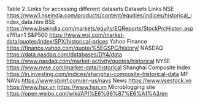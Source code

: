 Table 2. Links for accessing different datasets
	Datasets Links
		NSE https://www1.nseindia.com/products/content/equities/indices/historical_i
		ndex_data.htm
		BSE https://www.bseindia.com/markets/equity/EQReports/StockPrcHistori.asp
		x?ffla=1
		S&P500 https://www.wsj.com/market-data/quotes/index/SPX/historical-prices
		Yahoo Finance https://finance.yahoo.com/quote/%5EGSPC/history/
		NASDAQ https://data.nasdaq.com/databases/DY4/data
		https://www.nasdaq.com/market-activity/quotes/historical
		NYSE https://www.nyse.com/market-data/historical
		Shanghai Composite
		Index https://in.investing.com/indices/shanghai-composite-historical-data
		MF NAVs https://www.sbimf.com/en-us/navs
		News
		https://www.vsestock.vn
		https://www.hsx.vn
		https://www.hsn.vn
		Microblogging site https://open.weibo.com/wiki/API%E6%96%87%E6%A1%A3/en


